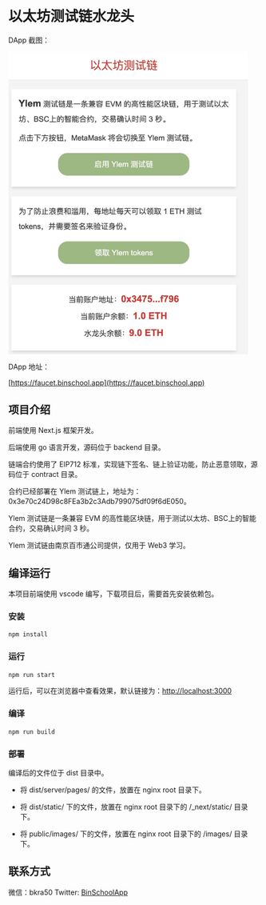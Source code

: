 # 以太坊测试链水龙头

DApp 截图：

 <img src="./public/images/ylem-faucet.png" align="center" style="width: 480px; height: auto;"/> 

DApp 地址：

[https://faucet.binschool.app](https://faucet.binschool.app)

## 项目介绍

前端使用 Next.js 框架开发。

后端使用 go 语言开发，源码位于 backend 目录。

链端合约使用了 EIP712 标准，实现链下签名、链上验证功能，防止恶意领取，源码位于 contract 目录。

合约已经部署在 Ylem 测试链上，地址为：0x3e70c24D98c8FEa3b2c3Adb799075df09f6dE050。

Ylem 测试链是一条兼容 EVM 的高性能区块链，用于测试以太坊、BSC上的智能合约，交易确认时间 3 秒。

Ylem 测试链由南京百市通公司提供，仅用于 Web3 学习。

## 编译运行

本项目前端使用 vscode 编写，下载项目后，需要首先安装依赖包。

### 安装

```bash
npm install
```

### 运行

```bash
npm run start
```

运行后，可以在浏览器中查看效果，默认链接为：[http://localhost:3000](http://localhost:3000)

### 编译

```bash
npm run build
```

### 部署

编译后的文件位于 dist 目录中。

- 将 dist/server/pages/ 的文件，放置在 nginx root 目录下。

- 将 dist/static/ 下的文件，放置在 nginx root 目录下的 /_next/static/ 目录下。

- 将 public/images/ 下的文件，放置在 nginx root 目录下的 /images/ 目录下。


## 联系方式
微信：bkra50  Twitter: [BinSchoolApp](https://twitter.com/BinSchoolApp)



